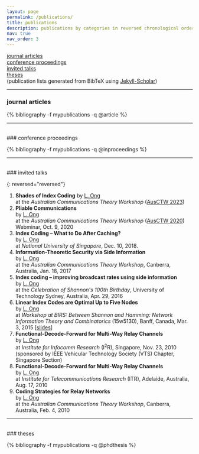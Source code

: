 ```yaml
---
layout: page
permalink: /publications/
title: publications
description: publications by categories in reversed chronological order. generated by jekyll-scholar.
nav: true
nav_order: 3
---
```


[journal articles](#journal-articles)  
[conference proceedings](#conference-proceedings)  
[invited talks](#invited-talks)  
[theses](#theses)  
(publication lists generated from BibTeX using [Jekyll-Scholar](https://www.rubydoc.info/gems/jekyll-scholar/0.4.0))

---

### journal articles

{% bibliography -f mypublications -q @article %}

---

<br>
### conference proceedings

{% bibliography -f mypublications -q @inproceedings %}

---

<br>
### invited talks

{: reversed="reversed"}

1. **Shades of Index Coding**
   by <ins>L. Ong</ins>  
   at the _Australian Communications Theory Workshop_ ([AusCTW 2023](https://sites.google.com/view/ausctw-2023/))
1. **Pliable Communications**  
   by <ins>L. Ong</ins>  
   at the _Australian Communications Theory Workshop_ ([AusCTW 2020](https://sites.google.com/view/ausctw/)) Webminar, Oct. 9, 2020
1. **Index Coding – What to Do After Caching?**  
   by <ins>L. Ong</ins>  
   at _National University of Singapore_, Dec. 10, 2018.
1. **Information-Theoretic Security via Side Information**  
   by <ins>L. Ong</ins>  
   at the _Australian Communications Theory Workshop_, Canberra, Australia, Jan. 18, 2017
1. **Index coding – improving broadcast rates using side information**  
   by <ins>L. Ong</ins>  
   at the _Celebration of Shannon's 100th Birthday_, University of Technology Sydney, Australia, Apr. 29, 2016
1. **Linear Index Codes are Optimal Up to Five Nodes**  
   by <ins>L. Ong</ins>  
   at _Workshop at BIRS: Between Shannon and Hamming: Network Information Theory and Combinatorics_ (15w5130), Banff, Canada, Mar. 3, 2015 [[slides](http://www.birs.ca//workshops//2015/15w5130/files/ong.pdf)]
1. **Functional-Decode-Forward for Multi-Way Relay Channels**  
   by <ins>L. Ong</ins>  
   at _Institute for Infocomm Research_ (I<sup>2</sup>R), Singapore, Nov. 23, 2010  
   (sponsored by IEEE Vehicular Technology Society (VTS) Chapter, Singapore Section)
1. **Functional-Decode-Forward for Multi-Way Relay Channels**  
   by <ins>L. Ong</ins>  
   at _Institute for Telecommunications Research_ (ITR), Adelaide, Australia, Aug. 17, 2010
1. **Coding Strategies for Relay Networks**  
   by <ins>L. Ong</ins>  
   at the _Australian Communications Theory Workshop_, Canberra, Australia, Feb. 4, 2010

---

<br>
### theses

{% bibliography -f mypublications -q @phdthesis %}

